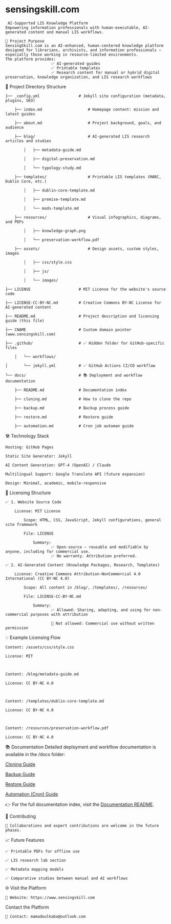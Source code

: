 # sensingskill.com
     AI-Supported LIS Knowledge Platform	
	Empowering information professionals with human-executable, AI-generated content and manual LIS workflows.

	🚀 Project Purpose
	SensingSkill.com is an AI-enhanced, human-centered knowledge platform designed for librarians, archivists, and information professionals — especially those working in resource-limited environments.
	The platform provides:
                        ✅ AI-generated guides
                        ✅ Printable templates
                        ✅ Research content for manual or hybrid digital preservation, knowledge organization, and LIS research workflows

📂 Project Directory Structure



	├── _config.yml                 # Jekyll site configuration (metadata, plugins, SEO)

		├── index.md                    # Homepage content: mission and latest guides

		├── about.md                    # Project background, goals, and audience

		├── blog/                       # AI-generated LIS research articles and studies

			│   ├── metadata-guide.md

			│   ├── digital-preservation.md

			│   └── typology-study.md

		├── templates/                  # Printable LIS templates (MARC, Dublin Core, etc.)

			│   ├── dublin-core-template.md

			│   ├── premise-template.md

			│   └── mods-template.md

		├── resources/                  # Visual infographics, diagrams, and PDFs

			│   ├── knowledge-graph.png

			│   └── preservation-workflow.pdf

		├── assets/                     # Design assets, custom styles, images

			│   ├── css/style.css

			│   ├── js/

			│   └── images/

	├── LICENSE                     # MIT License for the website's source code

	├── LICENSE-CC-BY-NC.md         # Creative Commons BY-NC License for AI-generated content

	├── README.md                   # Project description and licensing guide (this file)

	├── CNAME                       # Custom domain pointer (www.sensingskill.com)

	├── .github/                    # ✅ Hidden folder for GitHub-specific files

		│   └── workflows/

	│       └── jekyll.yml          # ✅ GitHub Actions CI/CD workflow

	└── docs/                       # 📚 Deployment and workflow documentation
    	
		├── README.md               # Documentation index
    	
		├── cloning.md              # How to clone the repo
    
		├── backup.md               # Backup process guide
   
		├── restore.md              # Restore guide
   
		├── automation.md           # Cron job automan guide

🛠 Technology Stack

    Hosting: GitHub Pages

    Static Site Generator: Jekyll

    AI Content Generation: GPT-4 (OpenAI) / Claude

    Multilingual Support: Google Translate API (future expansion)

    Design: Minimal, academic, mobile-responsive

📜 Licensing Structure

    ✅ 1. Website Source Code

        License: MIT License

            Scope: HTML, CSS, JavaScript, Jekyll configurations, general site framework

            File: LICENSE

                Summary: 
                        ✅ Open-source — reusable and modifiable by anyone, including for commercial use.       
                        ✅ No warranty. Attribution preferred.

    ✅ 2. AI-Generated Content (Knowledge Packages, Research, Templates)

        License: Creative Commons Attribution-NonCommercial 4.0 International (CC BY-NC 4.0)

            Scope: All content in /blog/, /templates/, /resources/

            File: LICENSE-CC-BY-NC.md

                Summary: 
                        ✅ Allowed: Sharing, adapting, and using for non-commercial purposes with attribution

                        🚫 Not allowed: Commercial use without written permission

💡 Example Licensing Flow

    Content: /assets/css/style.css	                

    License: MIT

    

    Content: /blog/metadata-guide.md

    License: CC BY-NC 4.0



    Content: /templates/dublin-core-template.md

    License: CC BY-NC 4.0



    Content: /resources/preservation-workflow.pdf	                               

    License: CC BY-NC 4.0

📚 Documentation
Detailed deployment and workflow documentation is available in the /docs folder:

[Cloning Guide](docs/cloning.md)

[Backup Guide](docs/backup.md)

[Restore Guide](docs/restore.md)

[Automation (Cron) Guide](docs/automation.md)

👉 For the full documentation index, visit the [Documentation README](docs/README.md).

🤝 Contributing

    🚧 Collaborations and expert contributions are welcome in the future phases.


📈 Future Features

    ✅ Printable PDFs for offline use
 
    ✅ LIS research lab section
 
    ✅ Metadata mapping models
 
    ✅ Comparative studies between manual and AI workflows


🌐 Visit the Platform


    🔗 Website: https://www.sensingskill.com


Contact the Platform


    📩 Contact: mamadoulkaba@outlook.com


